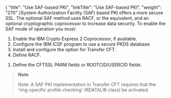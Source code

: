 {
    "title": "Use SAF-based PKI",
    "linkTitle": "Use SAF-based PKI",
    "weight": "270"
}System Authorization Facility (SAF) based PKI offers a more secure SSL. The optional SAF method uses RACF, or the equivalent, and an optional cryptographic coprocessor to increase data security. To enable the SAF mode of operation you must:

1. Enable the IBM Crypto Express 2 Coprocessor, if available.
1. Configure the IBM ICSF program to use a secure PKDS database.
1. Install and configure the option for Transfer CFT.
1. Define RACF.

<!-- -->

1. Define the CFTSSL PARM fields or ROOTCID/USERCID fields.

> **Note**
>
> Note: A SAF PKI implementation in Transfer CFT requires that the ‘ring-specific profile checking' (RDATALIB class) be activated.
